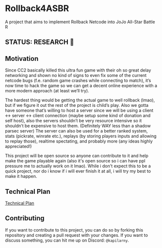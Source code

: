 # Rollback4ASBR

A project that aims to implement Rollback Netcode into JoJo All-Star Battle R

## STATUS: RESEARCH 🔎

## Motivation

Since CC2 basically killed this ultra fun game with their oh so great delay networking and shown no kind of signs to even fix some of the current netcode bugs (f.e. random game crashes while connecting to match), it’s now time to hack the game so we can get a decent online experience with a more modern approach (at least we’ll try).

The hardest thing would be getting the actual game to well rollback (lmao), but if we figure it out the rest of the project is child’s play. Also we gotta have someone that’s willing to host a server since we will be using a client <-> server <-> client connection (maybe setup some kind of donation and self host), also the servers shouldn’t be very resource intensive so it shouldn’t be expensive to host them. (Definitely WAY less than a shadow parsec server)
The server can also be used for a better ranked system, stats (pickrate, winrate etc.), replays (by storing players inputs and allowing to replay those), realtime spectating, and probably more (any ideas highly appreciated!)

This project will be open source so anyone can contribute to it and help make the game playable again (also it's open source so i can have ppl pressure me to actually work on it lmao). While i don't expect this to be a quick project, nor do i know if i will ever finish it at all, i will try my best to make it happen.

## Technical Plan

[Technical Plan](./doc/technical-plan.md)

## Contributing

If you want to contribute to this project, you can do so by forking this repository and creating a pull request with your changes. If you want to discuss something, you can hit me up on Discord: `@kapilarny`.
